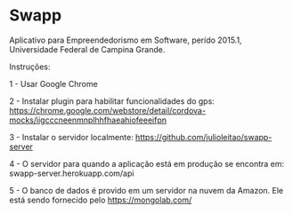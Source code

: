 Swapp
====================

Aplicativo para Empreendedorismo em Software, perído 2015.1, Universidade Federal de Campina Grande.

Instruções:

1 - Usar Google Chrome

2 - Instalar plugin para habilitar funcionalidades do gps: https://chrome.google.com/webstore/detail/cordova-mocks/iigcccneenmnplhhfhaeahiofeeeifpn

3 - Instalar o servidor localmente: https://github.com/julioleitao/swapp-server

4 - O servidor para quando a aplicação está em produção se encontra em: swapp-server.herokuapp.com/api

5 - O banco de dados é provido em um servidor na nuvem da Amazon. Ele está sendo fornecido pelo https://mongolab.com/
